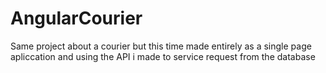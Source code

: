 AngularCourier
==============

Same project about a courier but this time made entirely as a single page apliccation and using the API i made to service request from the database

